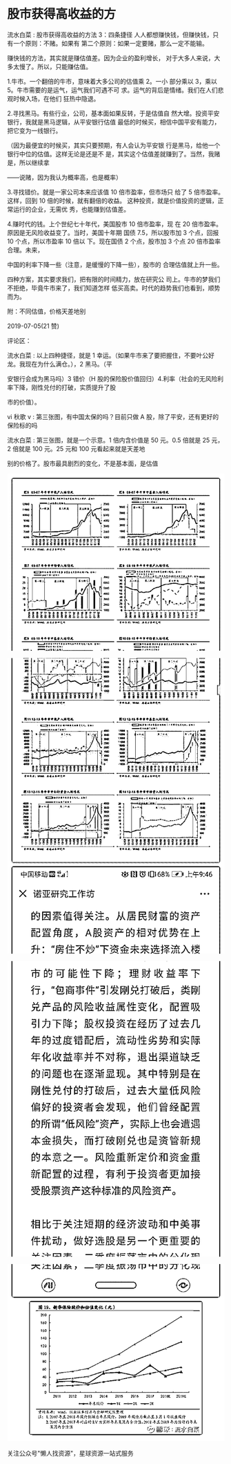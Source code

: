 # 股市获得高收益的方

流水白菜 : 股市获得高收益的方法 3：四条捷径 人人都想赚快钱，但赚快钱，只有一个原则：不赌。如果有 第二个原则：如果一定要赌，那么一定不能输。

赚快钱的方法，其实就是赚估值差。因为企业的盈利增长， 对于大多人来说，大多太慢了。所以，只能赚估值。

1.牛市。一个翻倍的牛市，意味着大多公司的估值乘 2。一小 部分乘以 3，乘以 5。牛市需要的是运气，运气我们可遇不可 求。运气的背后是情绪。我们在人们悲观时候入场，在他们 狂热中隐退。

2.寻找黑马。有些行业，公司，基本面如果反转，于是估值自 然大增。投资平安银行，我就是黑马逻辑，从平安银行估值 最低的时候买，相信中国平安有能力，把它变为一线银行。

（因为最便宜的时候买，其实只要预期，有人会认为平安银 行是黑马，给他一个银行中位的估值。这样无论是还是不 是，其实这个估值差就赚到了。当然，我赌是，所以继续拿

——说赌，因为我认为概率高，也是概率）

3.寻找错价。就是一家公司本来应该值 10 倍市盈率，但市场只 给了 5 倍市盈率。这样，回到 10 倍的时候，就有翻倍的收益。 这种投资，就是价值投资的逻辑，正常运行的企业，无需优 秀，也能赚到估值差。

4.赚时代的钱。上个世纪七十年代，美国股市 10 倍市盈率，现 在 20 倍市盈率。原因是无风险收益变了。当时，美国十年期 国债 7.5，所以股市加 3 个点，回报 10 个点，所以市盈率 10 倍以 下。现在国债 2 个点，股市加 3 个点 20 倍市盈率合理。未来，

中国的利率下降一些（注意，是缓慢的下降一些），股市的 合理估值就上升一些。

四种方案，其实要求我们，把有限的时间精力，放在研究公 司上。牛市的梦我们不拒绝，毕竟牛市来了，我们知道怎样 低买高卖。时代的趋势我们也看到，顺势而为。

附：不同估值，价格天差地别

2019-07-05(21 赞)

评论区：

流水白菜 : 以上四种捷径，就是 1 幸运。（如果牛市来了要把握住，不要叶公好龙。我现在为什么满仓。），2 黑马。（平

安银行会成为黑马吗）3 错价（H 股的保险股价值回归）4.利率（社会的无风险利率下降，刚性兑付的打破，实质提升了股

市的价值）。

vi 秋歌 v : 第三张图，有中国太保的吗？目前只做 A 股，除了平安，还有更好的保险标的吗

流水白菜 : 第三张图，就是一个示意。1 倍内含价值是 50 元。0.5 倍就是 25 元，2 倍就是 100 元。25 元和 100 元看起来就是天差地

别的价格了。股市最具剧烈的变化，不是基本面，是估值

![image](img/Image_321.png)

![image](img/Image_322.png)

![image](img/Image_323.png)

![image](img/Image_324.png)

关注公众号"懒人找资源"，星球资源一站式服务
